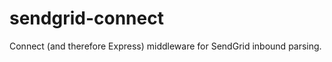sendgrid-connect
================

Connect (and therefore Express) middleware for SendGrid inbound parsing.
